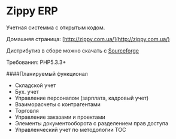 Zippy ERP
========

Учетная  системма  с  открытым  кодом.

Домашняя страница:  [http://zippy.com.ua/](http://zippy.com.ua/)

Дистрибутив  в  сборе  можно скачать  с  [Sourceforge](https://sourceforge.net/projects/zippyerp/)

Требования: PHP5.3.3+

####Планируемый функционал

* Складской учет
* Бух. учет
* Управление  персоналом (зарплата,  кадровый учет)
* Взаиморасчеты  с  контрагентами
* Торговля
* Управление заказами и  проектами
* Элементы  документооборота   с разделением  прав доступа
* Управленческий учет по  методологии ТОС
